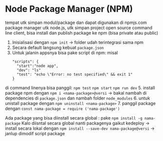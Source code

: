# Node Package Manager (NPM) 
tempat utk simpan modul/package dan dapat digunakan di npmjs.com 
package manager utk node.js, utk simpan project open source 
command line client, bisa install dan publish package ke npm (bisa private atau public) 

1. Inisialisasi dengan `npm init` -> folder udah terintegrasi sama npm 
2. Secara default langsung kebuat `package.json`
3. Untuk jalanin appsnya bisa pake script di npm:
   misal
   ```
   "scripts": {
     "start":"node app",
     "dev": "ls"
     "test": "echo \"Error: no test specified\" && exit 1"
   }
  di command linenya bisa panggil: 
   `npm test` `npm start` `npm run dev`
5. install package npm dengan `npm i <nama-package>@versi` -> bakal nambah di dependencies di `package.json` dan nambah folder `node_modules`
6. untuk unistall package dengan `npm uninstall <nama-package>`
7. panggil package dengan `const nama-package = require ('nama-package')`

Ada package yang bisa diinstall secara global : pake `npm install -g nama-package`
Kalo diisntal secara global nanti packagenya gaikut kedeploy -> install secara lokal dengan `npm install --save-dev nama-package@versi` -> janlup dimodif script package

